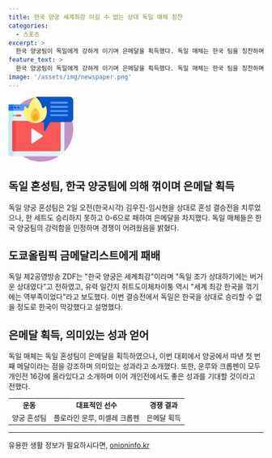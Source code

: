 ```yaml
---
title: 한국 양궁 세계최강 이길 수 없는 상대 독일 매체 칭찬
categories:
  - 스포츠
excerpt: >
  한국 양궁팀이 독일에게 강하게 이기며 은메달을 획득했다. 독일 매체는 한국 팀을 칭찬하며 너무 강한 팀이라고 소개했고, 한국의 우수성을 강조했다. 또한, 한국 팀의 기량을 인정하며 대회 양궁에서 따낸 첫 번째 의미있는 메달로 언급했다. 또한, 독일 매체는 한국 혼성 대표팀의 강세를 강조하며 개인전에서도 좋은 성과를 기대한다고 전했다.
feature_text: >
  한국 양궁팀이 독일에게 강하게 이기며 은메달을 획득했다. 독일 매체는 한국 팀을 칭찬하며 너무 강한 팀이라고 소개했고, 한국의 우수성을 강조했다. 또한, 한국 팀의 기량을 인정하며 대회 양궁에서 따낸 첫 번째 의미있는 메달로 언급했다. 또한, 독일 매체는 한국 혼성 대표팀의 강세를 강조하며 개인전에서도 좋은 성과를 기대한다고 전했다.
image: '/assets/img/newspaper.png'
---
```


<p><img src="/assets/img/news.png" alt="rentncar 속보" /></p>

<h2>독일 혼성팀, 한국 양궁팀에 의해 꺾이며 은메달 획득</h2>

<p data-ke-size="size16">독일 양궁 혼성팀은 2일 오전(한국시각) 김우진-임시현을 상대로 혼성 결승전을 치루었으나, 한 세트도 승리하지 못하고 0-6으로 패하여 은메달을 차지했다. 독일 매체들은 한국 양궁팀의 강력함을 인정하며 경쟁이 어려웠음을 밝혔다.</p>

<h2>도쿄올림픽 금메달리스트에게 패배</h2>

<p data-ke-size="size16">독일 제2공영방송 ZDF는 "한국 양궁은 세계최강"이라며 "독일 조가 상대하기에는 버거운 상대였다"고 전하였고, 유력 일간지 쥐트도이체차이퉁 역시 "세계 최강 한국을 꺾기에는 역부족이었다"라고 보도했다. 이번 결승전에서 독일은 한국을 상대로 승리할 수 없을 정도로 한국이 막강했다고 설명했다.</p>

<h2>은메달 획득, 의미있는 성과 얻어</h2>

<p data-ke-size="size16">독일 매체는 독일 혼성팀이 은메달을 획득하였으나, 이번 대회에서 양궁에서 따낸 첫 번째 메달이라는 점을 강조하며 의미있는 성과라고 소개했다. 또한, 운루와 크롭펜이 모두 개인전 16강에 올라있다고 소개하며 이어 개인전에서도 좋은 성과를 기대할 것이라고 전했다.</p>

<table>
   <tr>
      <td style="text-align: center; height: 17px;"><b>운동</b></td>
      <td style="text-align: center; height: 17px;"><b>대표적인 선수</b></td>
      <td style="text-align: center; height: 17px;"><b>경쟁 결과</b></td>
   </tr>
   <tr>
      <td style="text-align: center; height: 17px;">양궁 혼성팀</td>
      <td style="text-align: center; height: 17px;">플로라인 운루, 미셸레 크롭펜</td>
      <td style="text-align: center; height: 17px;">은메달 획득</td>
   </tr>
</table>

<hr>
유용한 생활 정보가 필요하시다면, <a href="https://onioninfo.kr" rel="dofollow">onioninfo.kr</a>


